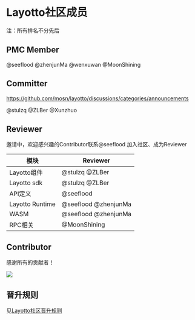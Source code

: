 # Layotto社区成员
注：所有排名不分先后
## PMC Member
@seeflood @zhenjunMa @wenxuwan @MoonShining

## Committer
https://github.com/mosn/layotto/discussions/categories/announcements

@stulzq @ZLBer @Xunzhuo

## Reviewer
邀请中，欢迎感兴趣的Contributor联系@seeflood 加入社区、成为Reviewer

|  模块   | Reviewer |
|  ----  | --- |
| Layotto组件  | @stulzq @ZLBer  |
| Layotto sdk  | @stulzq @ZLBer  |
| API定义  | @seeflood |
| Layotto Runtime  | @seeflood @zhenjunMa |
| WASM  | @seeflood @zhenjunMa |
| RPC相关  | @MoonShining |


## Contributor

感谢所有的贡献者！

<a href="https://github.com/mosn/layotto/graphs/contributors">
  <img src="https://contrib.rocks/image?repo=mosn/layotto" />
</a>

## 晋升规则
见[Layotto社区晋升规则](zh/community/promote.md)